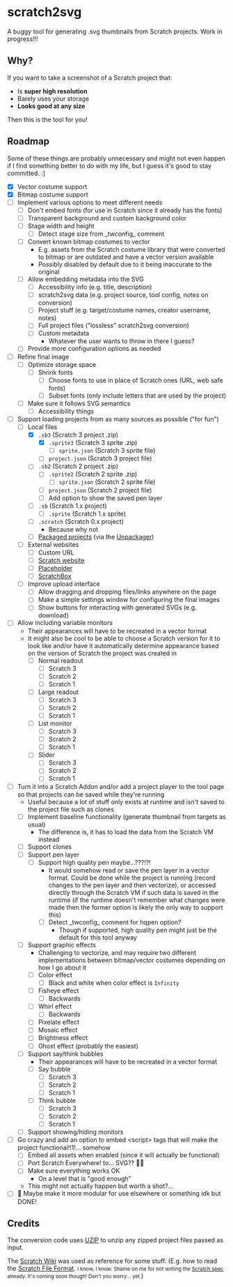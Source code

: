 # scratch2svg

A buggy tool for generating .svg thumbnails from Scratch projects. Work in progress!!!

## Why?

If you want to take a screenshot of a Scratch project that:

- Is **super high resolution**
- Barely uses your storage
- **Looks good at any size**

Then this is the tool for you!

## Roadmap

Some of these things are probably unnecessary and might not even happen if I find something better to do with my life, but I guess it's good to stay committed. :]

- [X] Vector costume support
- [X] Bitmap costume support
- [ ] Implement various options to meet different needs
  - [ ] Don't embed fonts (for use in Scratch since it already has the fonts)
  - [ ] Transparent background and custom background color
  - [ ] Stage width and height
    - [ ] Detect stage size from \_twconfig\_ comment
  - [ ] Convert known bitmap costumes to vector
    - E.g. assets from the Scratch costume library that were converted to bitmap or are outdated and have a vector version available
    - Possibly disabled by default due to it being inaccurate to the original
  - [ ] Allow embedding metadata into the SVG
    - [ ] Accessibility info (e.g. title, description)
    - [ ] scratch2svg data (e.g. project source, tool config, notes on conversion)
    - [ ] Project  stuff (e.g. target/costume names, creator username, notes)
    - [ ] Full project files ("lossless" scratch2svg conversion)
    - [ ] Custom metadata
      - Whatever the user wants to throw in there I guess?
  - [ ] Provide more configuration options as needed
- [ ] Refine final image
  - [ ] Optimize storage space
    - [ ] Shrink fonts
      - [ ] Choose fonts to use in place of Scratch ones (URL, web safe fonts)
      - [ ] Subset fonts (only include letters that are used by the project)
  - [ ] Make sure it follows SVG semantics
    - [ ] Accessibility things
- [ ] Support loading projects from as many sources as possible ("for fun")
  - [ ] Local files
    - [X] `.sb3` (Scratch 3 project .zip)
      - [X] `.sprite3` (Scratch 3 sprite .zip)
        - [ ] `sprite.json` (Scratch 3 sprite file)
      - [ ] `project.json` (Scratch 3 project file)
    - [ ] `.sb2` (Scratch 2 project .zip)
      - [ ] `.sprite2` (Scratch 2 sprite .zip)
        - [ ] `sprite.json` (Scratch 2 sprite file)
      - [ ] `project.json` (Scratch 2 project file)
      - [ ] Add option to show the saved pen layer
    - [ ] `.sb` (Scratch 1.x project)
      - [ ] `.sprite` (Scratch 1.x sprite)
    - [ ] `.scratch` (Scratch 0.x project)
      - Because why not
    - [ ] [Packaged projects](https://packager.turbowarp.org) (via the [Unpackager](https://turbowarp.github.io/unpackager/))
  - [ ] External websites
    - [ ] Custom URL
    - [ ] [Scratch website](https://scratch.mit.edu)
    - [ ] [Placeholder](https://share.turbowarp.org)
    - [ ] [ScratchBox](https://github.com/ScratchEverywhere/ScratchBox)
  - [ ] Improve upload interface
    - [ ] Allow dragging and dropping files/links anywhere on the page
    - [ ] Make a simple settings window for configuring the final images
    - [ ] Show buttons for interacting with generated SVGs (e.g. download)
- [ ] Allow including variable monitors
  - Their appearances will have to be recreated in a vector format
  - It might also be cool to be able to choose a Scratch version for it to look like and/or have it automatically determine appearance based on the version of Scratch the project was created in
    - [ ] Normal readout
      - [ ] Scratch 3
      - [ ] Scratch 2
      - [ ] Scratch 1
    - [ ] Large readout
      - [ ] Scratch 3
      - [ ] Scratch 2
      - [ ] Scratch 1
    - [ ] List monitor
      - [ ] Scratch 3
      - [ ] Scratch 2
      - [ ] Scratch 1
    - [ ] Slider
      - [ ] Scratch 3
      - [ ] Scratch 2
      - [ ] Scratch 1
- [ ] Turn it into a Scratch Addon and/or add a project player to the tool page so that projects can be saved while they're running
  - Useful because a lot of stuff only exists at runtime and isn't saved to the project file such as clones
  - [ ] Implement baseline functionality (generate thumbnail from targets as usual)
    - The difference is, it has to load the data from the Scratch VM instead
  - [ ] Support clones
  - [ ] Support pen layer
    - [ ] Support high quality pen maybe...???!?!
      - It would somehow read or save the pen layer in a vector format. Could be done while the project is running (record changes to the pen layer and then vectorize), or accessed directly through the Scratch VM if such data is saved in the runtime (if the runtime doesn't remember what changes were made then the former option is likely the only way to support this)
      - [ ] Detect \_twconfig\_ comment for hqpen option?
        - Though if supported, high quality pen might just be the default for this tool anyway
  - [ ] Support graphic effects
    - Challenging to vectorize, and may require two different implementations between bitmap/vector costumes depending on how I go about it
    - [ ] Color effect
      - [ ] Black and white when color effect is `Infinity`
    - [ ] Fisheye effect
      - [ ] Backwards
    - [ ] Whirl effect
      - [ ] Backwards
    - [ ] Pixelate effect
    - [ ] Mosaic effect
    - [ ] Brightness effect
    - [ ] Ghost effect (probably the easiest)
  - [ ] Support say/think bubbles
    - Their appearances will have to be recreated in a vector format
    - [ ] Say bubble
      - [ ] Scratch 3
      - [ ] Scratch 2
      - [ ] Scratch 1
    - [ ] Think bubble
      - [ ] Scratch 3
      - [ ] Scratch 2
      - [ ] Scratch 1
  - [ ] Support showing/hiding monitors
- [ ] Go crazy and add an option to embed &lt;script&gt; tags that will make the project functional!!1!... somehow
  - [ ] Embed all assets when enabled (since it will actually be functional)
  - [ ] Port Scratch Everywhere! to... SVG?? 😵‍💫
  - [ ] Make sure everything works OK
    - On a level that is "good enough"
  - This might not actually happen but worth a shot?...
- [ ] 🎉 Maybe make it more modular for use elsewhere or something idk but DONE!

## Credits

The conversion code uses [UZIP](https://github.com/photopea/UZIP.js) to unzip any zipped project files passed as input.

The [Scratch Wiki](https://scratch-wiki.info) was used as reference for some stuff. (E.g. how to read the [Scratch File Format](https://en.scratch-wiki.info/wiki/Scratch_File_Format). <small>I know, I know. Shame on me for not writing the [Scratch spec](https://oceanisendless.github.io/scratch-spec/) already. It's coming soon though! Don't you worry... yet.</small>)
